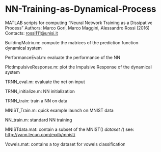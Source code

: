 # NN-Training-as-Dynamical-Process

MATLAB scripts for computing “Neural Network Training as a Dissipative Process”
Authors: Marco Gori, Marco Maggini, Alessandro Rossi (2016)
Contacts: rossi111@unisi.it

BuildingMatrix.m: compute the matrices of the prediction function dynamical system

PerformanceEval.m: evaluate the performance of the NN

PlotImpulsiveResponse.m: plot the Impulsive Response of the dynamical system

TRNN_eval.m: evaluate the net on input

TRNN_initialize.m: NN initialization

TRNN_train: train a NN on data

MNIST_Train.m: quick example launch on MNIST data

NN_train.m: standard NN training  


MNISTdata.mat: contain a subset of the MNIST(*) dataset
(*) see: http://yann.lecun.com/exdb/mnist/

Vowels.mat: contains a toy dataset for vowels classification
